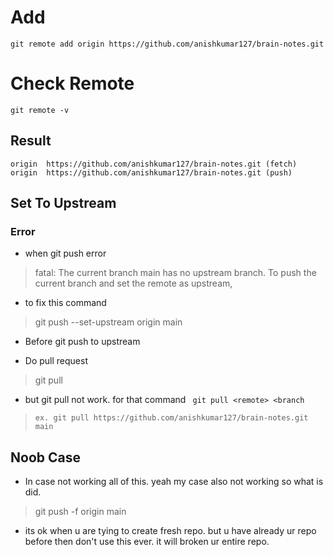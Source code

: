 # Add

```command
git remote add origin https://github.com/anishkumar127/brain-notes.git
```


#  Check Remote 

```command
git remote -v
```


## Result 
```text
origin  https://github.com/anishkumar127/brain-notes.git (fetch)
origin  https://github.com/anishkumar127/brain-notes.git (push)
```


## Set To Upstream

  ### Error
 - when git push error
>fatal: The current branch main has no upstream branch.
  To push the current branch and set the remote as upstream,

-  to fix this command
>  git push --set-upstream origin main

- Before git push to upstream

- Do pull request 
> git pull


- but git pull not work. for that command
`` git pull <remote> <branch``

> ``ex. git pull https://github.com/anishkumar127/brain-notes.git main``




## Noob Case

- In case not working all of this. yeah my case also not working so what is did.
> git push -f origin main

- its ok when u are tying to create fresh repo. but u have already ur repo before then don't use this ever. it will broken ur entire repo.

